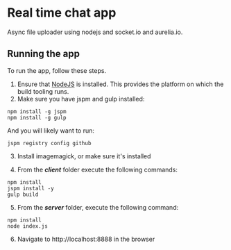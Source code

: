 # Real time chat app

Async file uploader using nodejs and socket.io and aurelia.io.

## Running the app

To run the app, follow these steps.

1. Ensure that [NodeJS](http://nodejs.org/) is installed. This provides the platform on which the build tooling runs.
2. Make sure you have jspm and gulp installed:
```shell
npm install -g jspm
npm install -g gulp
```

And you will likely want to run:
```shell
jspm registry config github
```

3. Install imagemagick, or make sure it's installed

4. From the ***client*** folder execute the following commands:

```shell
npm install
jspm install -y
gulp build
```
5. From the ***server*** folder, execute the following command:

```shell
npm install
node index.js
```

6. Navigate to http://localhost:8888 in the browser